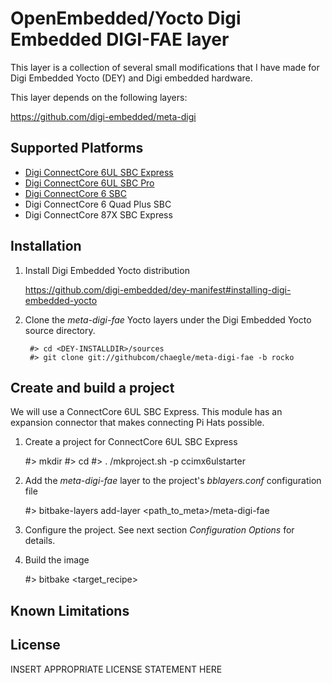 OpenEmbedded/Yocto Digi Embedded DIGI-FAE layer
===============================================

This layer is a collection of several small modifications that I have made for Digi
Embedded Yocto (DEY) and Digi embedded hardware.

This layer depends on the following layers:

https://github.com/digi-embedded/meta-digi


Supported Platforms
-------------------

  * [Digi ConnectCore 6UL SBC Express](http://www.digi.com/products/models/cc-wmx6ul-start)
  * [Digi ConnectCore 6UL SBC Pro](https://www.digi.com/products/embedded-systems/single-board-computers/connectcore-for-i-mx6ul-sbc-pro)
  * [Digi ConnectCore 6 SBC](https://www.digi.com/products/embedded-systems/single-board-computers/connectcore-6-sbc)
  * Digi ConnectCore 6 Quad Plus SBC
  * Digi ConnectCore 87X SBC Express

Installation
------------
1. Install Digi Embedded Yocto distribution

    https://github.com/digi-embedded/dey-manifest#installing-digi-embedded-yocto

2. Clone the *meta-digi-fae* Yocto layers under the Digi Embedded Yocto source 
   directory.

        #> cd <DEY-INSTALLDIR>/sources
        #> git clone git://githubcom/chaegle/meta-digi-fae -b rocko


Create and build a project
--------------------------

We will use a ConnectCore 6UL SBC Express. This module has an expansion
connector that makes connecting Pi Hats possible.

1. Create a project for ConnectCore 6UL SBC Express

   #> mkdir <project-dir>
   #> cd <project-dir>
   #> . <DEY-INSTALLDIR>/mkproject.sh -p ccimx6ulstarter

2. Add the *meta-digi-fae* layer to the project's
  *bblayers.conf* configuration file

   #> bitbake-layers add-layer <path_to_meta>/meta-digi-fae

3. Configure the project. See next section *Configuration Options* for details.
   
4. Build the image

   #> bitbake <target_recipe>




Known Limitations
-----------------






License
-------

INSERT APPROPRIATE LICENSE STATEMENT HERE

